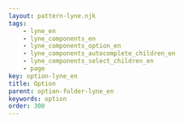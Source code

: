 ```yaml
---
layout: pattern-lyne.njk
tags: 
    - lyne_en
    - lyne_components_en
    - lyne_components_option_en
    - lyne_components_autocomplete_children_en
    - lyne_components_select_children_en
    - page
key: option-lyne_en
title: Option
parent: option-folder-lyne_en
keywords: option
order: 300
---
```

